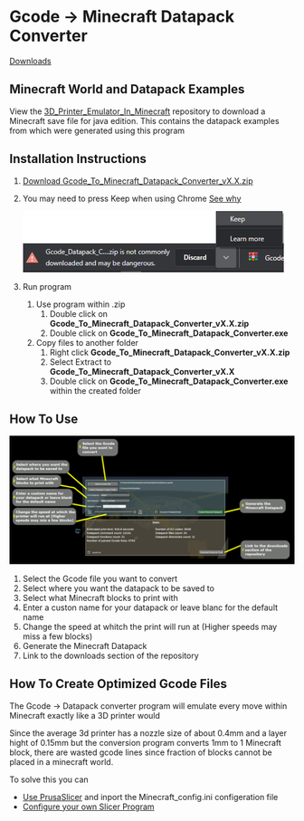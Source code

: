 # Gcode -> Minecraft Datapack Converter

[Downloads](https://github.com/MrJohnWeez/gcode_to_minecraft_datapack_converter/releases)

## Minecraft World and Datapack Examples

View the [3D_Printer_Emulator_In_Minecraft](https://github.com/MrJohnWeez/3D_Printer_Emulator_In_Minecraft/releases) repository to download a Minecraft save file for java edition. This contains the datapack examples from which were generated using this program

## Installation Instructions

1. [Download Gcode_To_Minecraft_Datapack_Converter_vX.X.zip](https://github.com/MrJohnWeez/gcode_to_minecraft_datapack_converter/releases)
2. You may need to press Keep when using Chrome [See why](https://support.google.com/webmasters/thread/23193211?hl=en&msgid=24301018)

    ![Ignore Warning](Resources/Images/Screenshots/Errors/DownloadWarning.png?raw=true "Chrome Warning")
3. Run program
   1. Use program within .zip
      1. Double click on **Gcode_To_Minecraft_Datapack_Converter_vX.X.zip**
      2. Double click on **Gcode_To_Minecraft_Datapack_Converter.exe**
   2. Copy files to another folder
      1. Right click **Gcode_To_Minecraft_Datapack_Converter_vX.X.zip**
      2. Select Extract to **Gcode_To_Minecraft_Datapack_Converter_vX.X**
      3. Double click on **Gcode_To_Minecraft_Datapack_Converter.exe** within the created folder

## How To Use

![Help Guide](Resources\Images\Screenshots\Gcode_To_Datapack_Converter\HelpGuide.png?raw=true "Gcode To Minecraft Datapack Converter Help Guide")

1. Select the Gcode file you want to convert
2. Select where you want the datapack to be saved to
3. Select what Minecraft blocks to print with
4. Enter a custon name for your datapack or leave blanc for the default name
5. Change the speed at whitch the print will run at (Higher speeds may miss a few blocks)
6. Generate the Minecraft Datapack
7. Link to the downloads section of the repository

## How To Create Optimized Gcode Files

The Gcode -> Datapack converter program will emulate every move within Minecraft exactly like a 3D printer would

Since the average 3d printer has a nozzle size of about 0.4mm and a layer hight of 0.15mm but the conversion program converts 1mm to 1 Minecraft block, there are wasted gcode lines since fraction of blocks cannot be placed in a minecraft world.

To solve this you can

- [Use PrusaSlicer](Conversion%20Examples\Using_PrusaSlicer.md) and inport the Minecraft_config.ini configeration file
- [Configure your own Slicer Program](Conversion%20Examples\Slicer_Config_Settings.md)